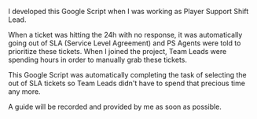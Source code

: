 I developed this Google Script when I was working as Player Support Shift Lead. 

When a ticket was hitting the 24h with no response, it was automatically going out of SLA (Service Level Agreement) and PS Agents were told to prioritize these tickets. When I joined the project, Team Leads were spending hours in order to manually grab these tickets. 

This Google Script was automatically completing the task of selecting the out of SLA tickets so Team Leads didn't have to spend that precious time any more. 

A guide will be recorded and provided by me as soon as possible.
